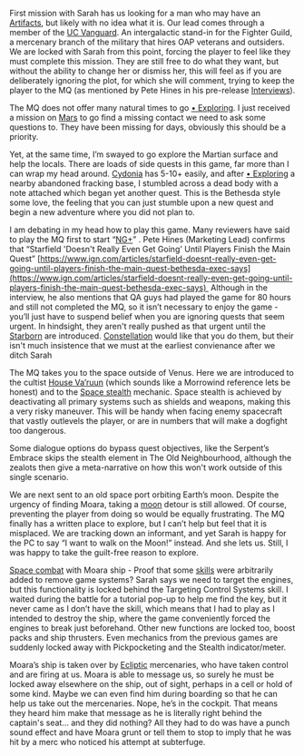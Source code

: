 First mission with Sarah has us looking for a man who may have an [Artifacts](artifacts.md), but likely with no idea what it is. Our lead comes through a member of the [UC Vanguard](United%20Colonies.md). An intergalactic stand-in for the Fighter Guild, a mercenary branch of the military that hires OAP veterans and outsiders. 
We are locked with Sarah from this point, forcing the player to feel like they must complete this mission. They are still free to do what they want, but without the ability to change her or dismiss her, this will feel as if you are deliberately ignoring the plot, for which she will comment, trying to keep the player to the MQ (as mentioned by Pete Hines in his pre-release [Interviews](Interviews.md)).

The MQ does not offer many natural times to go [• Exploring](•%20Exploring.md). I just received a mission on [Mars](Cydonia.md) to go find a missing contact we need to ask some questions to. They have been missing for days, obviously this should be a priority. 

Yet, at the same time, I’m swayed to go explore the Martian surface and help the locals. There are loads of side quests in this game, far more than I can wrap my head around. [Cydonia](Cydonia.md) has 5-10+ easily, and after [• Exploring](•%20Exploring.md) a nearby abandoned fracking base, I stumbled across a dead body with a note attached which began yet another quest.
	This is the Bethesda style some love, the feeling that you can just stumble upon a new quest and begin a new adventure where you did not plan to.
  
I am debating in my head how to play this game. Many reviewers have said to play the MQ first to start “[NG+](NG+.md)” . 
	Pete Hines (Marketing Lead) confirms that “Starfield 'Doesn't Really Even Get Going' Until Players Finish the Main Quest”
[https://www.ign.com/articles/starfield-doesnt-really-even-get-going-until-players-finish-the-main-quest-bethesda-exec-says](https://www.ign.com/articles/starfield-doesnt-really-even-get-going-until-players-finish-the-main-quest-bethesda-exec-says) 
		Although in the interview, he also mentions that QA guys had played the game for 80 hours and still not completed the MQ, so it isn’t necessary to enjoy the game - you’ll just have to suspend belief when you are ignoring quests that seem urgent.
			In hindsight, they aren't really pushed as that urgent until the [Starborn](Starborn.md) are introduced. [Constellation](Constellation.md) would like that you do them, but their isn't much insistence that we must at the earliest convienance after we ditch Sarah 

The MQ takes you to the space outside of Venus. Here we are introduced to the cultist [House Va’ruun](House%20Va’ruun) (which sounds like a Morrowind reference lets be honest) and to the [Space stealth](Space%20Gameplay.md) mechanic. Space stealth is achieved by deactivating all primary systems such as shields and weapons, making this a very risky maneuver. This will be handy when facing enemy spacecraft that vastly outlevels the player, or are in numbers that will make a dogfight too dangerous.

Some dialogue options do bypass quest objectives, like the Serpent’s Embrace skips the stealth element in The Old Neighbourhood, although the zealots then give a meta-narrative on how this won't work outside of this single scenario.

We are next sent to an old space port orbiting Earth’s moon. 
Despite the urgency of finding Moara, taking a [moon](Luna.md) detour is still allowed. Of course, preventing the player from doing so would be equally frustrating.
The MQ finally has a written place to explore, but I can’t help but feel that it is misplaced. We are tracking down an informant, and yet Sarah is happy for the PC to say “I want to walk on the Moon!” instead. And she lets us. Still, I was happy to take the guilt-free reason to explore.

[Space combat](Space%20Gameplay.md) with Moara ship - Proof that some [skills](progression.md) were arbitrarily added to remove game systems? Sarah says we need to target the engines, but this functionality is locked behind the Targeting Control Systems skill. I waited during the battle for a tutorial pop-up to help me find the key, but it never came as I don’t have the skill, which means that I had to play as I intended to destroy the ship, where the game conveniently forced the engines to break just beforehand.
Other new functions are locked too, boost packs and ship thrusters. Even mechanics from the previous games are suddenly locked away with Pickpocketing and the Stealth indicator/meter.

Moara’s ship is taken over by [Ecliptic](Ecliptic.md) mercenaries, who have taken control and are firing at us. Moara is able to message us, so surely he must be locked away elsewhere on the ship, out of sight, perhaps in a cell or hold of some kind. Maybe we can even find him during boarding so that he can help us take out the mercenaries. Nope, he’s in the cockpit. That means they heard him make that message as he is literally right behind the captain's seat… and they did nothing?
	All they had to do was have a punch sound effect and have Moara grunt or tell them to stop to imply that he was hit by a merc who noticed his attempt at subterfuge.

